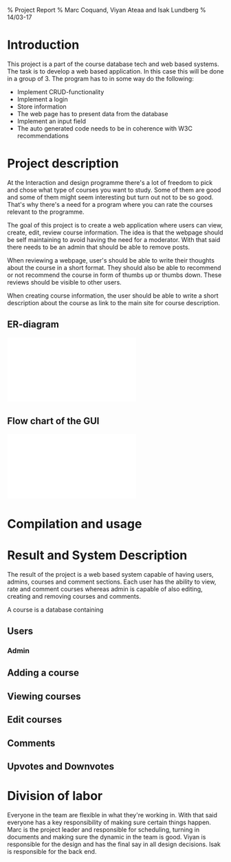 % Project Report
% Marc Coquand, Viyan Ateaa and Isak Lundberg
% 14/03-17

# Introduction

This project is a part of the course database tech and web based systems. The
task is to develop a web based application. In this case this will be done in a
group of 3. The program has to in some way do the following:

* Implement CRUD-functionality
* Implement a login
* Store information 
* The web page has to present data from the database
* Implement an input field 
* The auto generated code needs to be in coherence with W3C recommendations


# Project description

At the Interaction and design programme there's a lot of freedom to pick and chose
what type of courses you want to study. Some of them are good and some of them
might seem interesting but turn out not to be so good. That's why there's a need
for a program where you can rate the courses relevant to the programme. 

The goal of this project is to create a web application where users can view,
create, edit, review course information. The idea is that the webpage should be
self maintaining to avoid having the need for a moderator. With that said there
needs to be an admin that should be able to remove posts.

When reviewing a webpage, user's should be able to write their thoughts about
the course in a short format. They should also be able to recommend or not
recommend the course in form of thumbs up or thumbs down. These reviews should
be visible to other users.

When creating course information, the user should be able to write a short
description about the course as link to the main site for course description.


## ER-diagram

![ER-diagram](Systembeskrivning.pdf)

## Flow chart of the GUI

![Flow Chart](GUI-flow.pdf)

# Compilation and usage

# Result and System Description

The result of the project is a web based system capable of having users, admins,
courses and comment sections. Each user has the ability to view, rate and
comment courses whereas admin is capable of also editing, creating and removing
courses and comments.

A course is a database containing 

## Users

### Admin

## Adding a course

## Viewing courses

## Edit courses

## Comments

## Upvotes and Downvotes


# Division of labor

Everyone in the team are flexible in what they're working in. With that said
everyone has a key responsibility of making sure certain things happen. Marc is
the project leader and responsible for scheduling, turning in documents and
making sure the dynamic in the team is good. Viyan is responsible for the design
and has the final say in all design decisions. Isak is responsible for the back
end.

